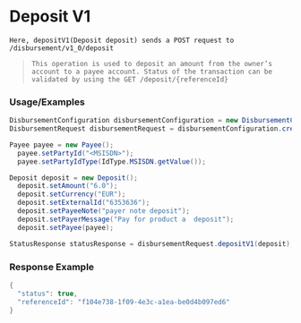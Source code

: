 # Deposit V1

`Here, depositV1(Deposit deposit) sends a POST request to /disbursement/v1_0/deposit`

> `This operation is used to deposit an amount from the owner’s account to a payee account.
Status of the transaction can be validated by using the GET /deposit/{referenceId}`

### Usage/Examples

```java
DisbursementConfiguration disbursementConfiguration = new DisbursementConfiguration("<DISBURSEMENT_SUBSCRIPTION_KEY>", "<REFERENCE_ID>", "<API_KEY>","<MODE>","<TARGET_ENVIRONMENT>").addCallBackUrl("<CALLBACK_URL>");
DisbursementRequest disbursementRequest = disbursementConfiguration.createDisbursementRequest();

Payee payee = new Payee();
  payee.setPartyId("<MSISDN>");
  payee.setPartyIdType(IdType.MSISDN.getValue());

Deposit deposit = new Deposit();
  deposit.setAmount("6.0");
  deposit.setCurrency("EUR");
  deposit.setExternalId("6353636");
  deposit.setPayeeNote("payer note deposit");
  deposit.setPayerMessage("Pay for product a  deposit");
  deposit.setPayee(payee);

StatusResponse statusResponse = disbursementRequest.depositV1(deposit);
```

### Response Example

```java
{
  "status": true,
  "referenceId": "f104e738-1f09-4e3c-a1ea-be0d4b097ed6"
}
```